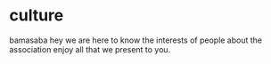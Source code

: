 # culture
bamasaba
hey we are here to know the interests of people about the association
enjoy all that we present to you.
